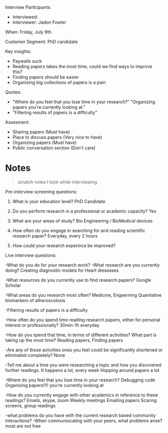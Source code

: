 Interview Participants:
- Interviewed: 
- Interviewer: Jadon Fowler

When: Friday, July 9th 

Customer Segment:
PhD candidate

Key insights:
- Paywalls suck
- Reading papers takes the most time, could we find ways to improve this?
- Finding papers should be easier
- Organizing big collections of papers is a pain

Quotes:
- "Where do you feel that you lose time in your research?" 
  "Organizing papers you're currently looking at."
- "Filtering results of papers is a difficulty"

Assesment:
- Sharing papers (Must have)
- Place to discuss papers (Very nice to have)
- Organizing papers (Must have)
- Public conversation section (Don't care)

# Notes

> scratch notes I took while interviewing

Pre-interview screening questions:

1. What is your education level?
PhD Candidate

2. Do you perform research in a professional or academic capacity?
Yes

3. What are your areas of study?
Bio Engineering / BioMedical devices

4. How often do you engage in searching for and reading scientific research paper?
Everyday, every 2 hours

5. How could your research experince be improved?


Live interview questions:

-What do you do for your research work?
-What research are you currently doing?
Creating diagnostic models for Heart dieseases

-What resources do you currently use to find research papers?
Google Scholar

-What areas do you research most often?
Medicine, Engeerning
Quanitative biomarkers of atheroscolosis

-Filtering results of papers is a difficulty

-How often do you spend time reading research papers, either for personal interest or professionally?
30min-1h everyday

-How do you spend that time, in terms of different activities?
What part is taking up the most time?
Reading papers, Finding papers

-Are any of those activities ones you feel could be significantly shortened or eliminated completely?
None

-Tell me about a time you were researching a topic and how you discovered further readings.
It happens a lot, every week
Hopping around papers a lot

-Where do you feel that you lose time in your research?
Debugging code
Organizing papers!!!! you're currently looking at

-How do you currently engage with other academics in reference to these readings?
Emails, skype, zoom
Weekly meetings
Emailing papers
Scaring screens, group readings

-what problems do you have with the current research based community interactions?
-When communiucating with your peers, what problems arise?
most are not free
